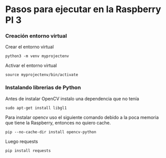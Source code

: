 # Pasos para ejecutar en la Raspberry PI 3

### Creación entorno virtual
Crear el entorno virtual
```
python3 -m venv myprojectenv
```

Activar el entorno virtual
```
source myprojectenv/bin/activate
```

### Instalando librerias de Python
Antes de instalar OpenCV instalo una dependencia que no tenía
```
sudo apt-get install libgl1
```

Para instalar opencv uso el siguiente comando debido a la poca memoria que tiene la Raspberry, entonces no quiero cache.
```
pip --no-cache-dir install opencv-python
```

Luego requests
```
pip install requests
```


